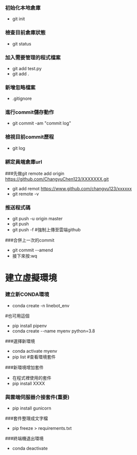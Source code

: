 
### 初始化本地倉庫

-  git init

### 檢查目前倉庫狀態

- git status

### 加入需要管理的程式檔案
- git add test.py
- git add .

### 新增忽略檔案
- .gitignore

### 進行commit儲存動作

- git commit -am "commit log"

### 檢視目前commit歷程

- git log

### 綁定員端倉庫url
###先做git remote add origin https://github.com/ChangyuChen123/XXXXXXX.git

- git add remot https://www.github.com/changyu123/xxxxxx
- git remote -v

### 推送程式碼
- git push -u origin master
- git push
- git push -f #強制上傳至雲端github

###合併上一次的commit
- git commit --amend
- 接下來按:wq


# 建立虛擬環境

### 建立新CONDA環境
- conda create -n linebot_env

#也可用這個
- pip install pipenv 
- conda create --name myenv python=3.8

###選擇新環境

- conda activate myenv
- pip list #查看環境套件

###新環境增加套件
- 在程式裡使用的套件
- pip install XXXX

### 與雲端伺服器介接套件(重要)
- pip install gunicorn

###套件整理成文字檔
- pip freeze > requirements.txt


###終端機退出環境

- conda deactivate

